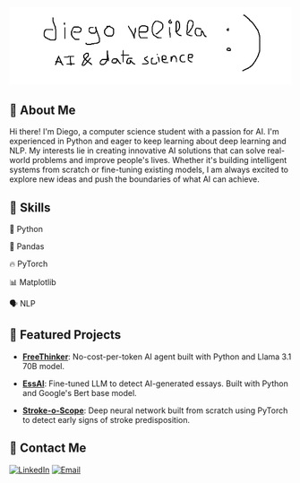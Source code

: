<div align="center">
    <img src="./banner.png" alt="Header">
</div>

## 👋 About Me
Hi there! I'm Diego, a computer science student with a passion for AI. I'm experienced in Python and eager to keep learning about deep learning and NLP. My interests lie in creating innovative AI solutions that can solve real-world problems and improve people's lives. Whether it's building intelligent systems from scratch or fine-tuning existing models, I am always excited to explore new ideas and push the boundaries of what AI can achieve.

## 🔧 Skills
🐍 Python

🐼 Pandas

🔥 PyTorch

📊 Matplotlib

🗣️ NLP

## 🌟 Featured Projects
- [**FreeThinker**](https://github.com/diegovelilla/FreeThinker): No-cost-per-token AI agent built with Python and Llama 3.1 70B model.

- [**EssAI**](https://github.com/diegovelilla/EssAI): Fine-tuned LLM to detect AI-generated essays. Built with Python and Google's Bert base model.

- [**Stroke-o-Scope**](https://github.com/diegovelilla/Stroke-o-Scope): Deep neural network built from scratch using PyTorch to detect early signs of stroke predisposition.

## 🤝 Contact Me
[![LinkedIn](https://img.shields.io/badge/LinkedIn-0077B5?style=for-the-badge&logo=linkedin&logoColor=white)](https://www.linkedin.com/in/diego-velilla-recio)
[![Email](https://img.shields.io/badge/Email-D14836?style=for-the-badge&logo=gmail&logoColor=white)](mailto:diegovelillarecio@example.com)
